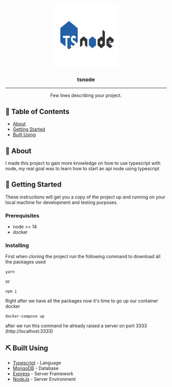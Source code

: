 <p align="center">
  <a href="" rel="noopener">
 <img width=200px height=200px src="https://raw.githubusercontent.com/TypeStrong/ts-node/HEAD/logo.svg?sanitize=true" alt="Project logo"></a>
</p>

<h3 align="center">tsnode</h3>

---

<p align="center"> Few lines describing your project.
    <br> 
</p>

## 📝 Table of Contents

- [About](#about)
- [Getting Started](#getting_started)
- [Built Using](#built_using)

## 🧐 About <a name = "about"></a>

I made this project to gain more knowledge on how to use typescript with node, my real goal was to learn how to start an api node using typescript

## 🏁 Getting Started <a name = "getting_started"></a>

These instructions will get you a copy of the project up and running on your local machine for development and testing purposes.

### Prerequisites

- node >= 14
- docker

### Installing

First when cloning the project run the following command to download all the packages used

```
yarn
```

or

```
npm i
```

Right after we have all the packages now it's time to go up our container docker

```
docker-compose up
```

after we run this command he already raised a server on port 3333 (http://localhost:3333)

## ⛏️ Built Using <a name = "built_using"></a>

- [Typescript](https://www.typescriptlang.org/) - Language
- [MongoDB](https://www.mongodb.com/) - Database
- [Express](https://expressjs.com/) - Server Framework
- [NodeJs](https://nodejs.org/en/) - Server Environment

